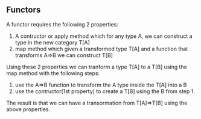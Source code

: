 [title: Functors]: /
[date: 2013/04/07 20:45:00 -0800]: /
[author: Sofoklis Papasofokli]: /
[alias: /functors]: /

## Functors

A functor requires the following 2 properties:

1. A contructor or apply method which for any type A, we can construct a type
   in the new category T[A]
2. map method which given a transformed type T[A] and a function that
   transforms A=>B we can construct T[B]
   
Using these 2 properties we can tranform a type T[A] to a T[B] using the map method with the following steps:
1. use the A=>B function to transform the A type inside the T[A] into a B
2. use the contructor(1st property) to create a T[B] using the B from step 1.

The result is that we can have a transormation from T[A]=>T[B] using the above properties.

